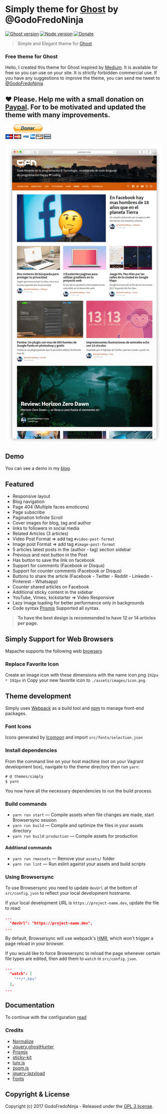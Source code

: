 # Simply theme for [Ghost](https://github.com/tryghost/ghost/) by @GodoFredoNinja

[![Ghost version](https://img.shields.io/badge/Ghost-0.11.x-brightgreen.svg?style=flat-square)](https://ghost.org/)
[![Node version](https://img.shields.io/node/v/uno-zen.svg?style=flat-square)](https://nodejs.org/en/)
[![Donate](https://img.shields.io/badge/donate-paypal-blue.svg?style=flat-square)](https://goo.gl/pE8aEC)

> Simple and Elegant theme for [Ghost](https://github.com/tryghost/ghost/).

### Free theme for Ghost

Hello, I created this theme for Ghost inspired by [Medium](https://medium.com/).
It is available for free so you can use on your site. It is strictly forbidden commercial use. If you have any suggestions to improve the theme,  you can send me tweet to [@GodoFredoNinja](https://goo.gl/y3aivK)

## ❤ Please. Help me with a small donation on [Paypal](https://goo.gl/pE8aEC). For to be motivated and updated the theme with many improvements.
[![](./donate.gif)](https://goo.gl/pE8aEC)

![](./screenshot.png)

## Demo
You can see a demo in my [blog](https://goo.gl/V7moIY).

## Featured
- Responsive layout
- Blog navigation
- Page 404 (Multiple faces emoticons)
- Page subscribe
- Pagination Infinite Scroll
- Cover images for blog, tag and author
- links to followers in social media
- Related Articles (3 articles)
- Video Post Format => add tag `#video-post-format`
- Image post Format => add tag `#image-post-format`
- 5 articles latest posts in the (author - tag) section sidebar
- Previous and next button in the Post
- Has button to save the link on facebook
- Support for comments (Facebook or Disqus)
- Support for counter comments (Facebook or Disqus)
- Buttons to share the article (Facebook - Twitter - Reddit - Linkedin - Pinterest - Whatsapp)
- Counter shared articles on Facebook
- Additional sticky content in the sidebar
- YouTube, Vimeo, kickstarter => Video Responsive
- Lazy image loading for better performance only in backgrounds
- Code syntax [Prismjs](http://prismjs.com/index.html#languages-list) Supported all syntax.

> **To have the best design is recommended to have 12 or 14 articles per page.**

## Simply Support for Web Browsers
Mapache supports the following web [browsers](http://caniuse.com/#search=flexbox)

### Replace Favorite Icon
Create an image icon with these dimensions with the name icon.png `192px * 192px` in Copy your new favorite icon to `./assets/images/icon.png`

## Theme development

Simply uses [Webpack](https://webpack.github.io/) as a build tool and [npm](https://www.npmjs.com/) to manage front-end packages.

### Font Icons
Icons generated by [Icomoon](https://icomoon.io/app/#/select) and import  `src/fonts/selection.json`

### Install dependencies

From the command line on your host machine (not on your Vagrant development box), navigate to the theme directory then run `yarn`:

```shell
# @ themes/simply
$ yarn
```

You now have all the necessary dependencies to run the build process.

### Build commands

* `yarn run start` — Compile assets when file changes are made, start Browsersync session
* `yarn run build` — Compile and optimize the files in your assets directory
* `yarn run build:production` — Compile assets for production

#### Additional commands

* `yarn run rmassets` — Remove your `assets/` folder
* `yarn run lint` — Run eslint against your assets and build scripts

### Using Browsersync

To use Browsersync you need to update `devUrl` at the bottom of `src/config.json` to reflect your local development hostname.

If your local development URL is `https://project-name.dev`, update the file to read:
```json
...
  "devUrl": "https://project-name.dev",
...
```

By default, Browsersync will use webpack's [HMR](https://webpack.github.io/docs/hot-module-replacement.html), which won't trigger a page reload in your browser.

If you would like to force Browsersync to reload the page whenever certain file types are edited, then add them to `watch` in `src/config.json`.

```json
...
  "watch": [
    "**/*.hbs"
  ],
...
```

## Documentation
To continue with the configuration [read](https://github.com/GodoFredoNinja/simply)

### Credits
- [Normalize](https://necolas.github.io/normalize.css/)
- [Jquery.ghostHunter](https://github.com/jamalneufeld/ghostHunter)
- [Prismjs](http://prismjs.com/)
- [sticky-kit](https://github.com/leafo/sticky-kit)
- [lunr.js](https://github.com/olivernn/lunr.js)
- [zoom.js](https://github.com/fat/zoom.js/)
- [jquery-lazyload](http://www.appelsiini.net/projects/lazyload)
- [Fonts](https://fonts.google.com/?selection.family=Droid+Serif:400,700|Source+Code+Pro|Source+Sans+Pro:300,400,600,700&query=Droid+Serif)

## Copyright & License

Copyright (c) 2017 GodoFredoNinja - Released under the [GPL 3 license](LICENSE).
